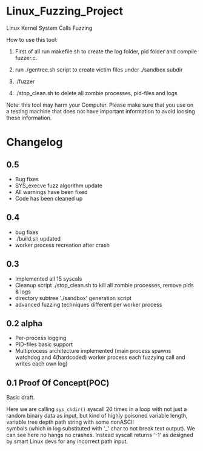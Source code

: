 Linux_Fuzzing_Project
=====================

Linux Kernel System Calls Fuzzing 

How to use this tool:

1) First of all run makefile.sh to create the log folder, pid folder and compile fuzzer.c.

2) run ./gentree.sh script to create victim files under ./sandbox subdir

3) ./fuzzer

4) ./stop_clean.sh to delete all zombie processes, pid-files and logs

Note: this tool may harm your Computer. Please make sure that you use on a testing machine that does not have important information to avoid loosing these information.

Changelog
=========

0.5
---------
- Bug fixes
- SYS_execve fuzz algorithm update
- All warnings have been fixed
- Code has been cleaned up


0.4
---------
- bug fixes
- ./build.sh updated
- worker process recreation after crash


0.3
---------
+ Implemented all 15 syscals
+ Cleanup script ./stop_clean.sh to kill all zombie processes, remove pids & logs
+ directory subtree './sandbox' generation script
+ advanced fuzzing techniques different per worker process


0.2 alpha
---------

- Per-process logging
- PID-files basic support
- Multiprocess architecture implemented (main process spawns watchdog and 4(hardcoded)
  worker process each fuzzying call and writes each own log)

0.1 Proof Of Concept(POC)
---------
Basic draft. 

Here we are calling `sys_chdir()` syscall 20 times in a loop 
with not just a random binary data as input, but kind of highly poisoned
variable length, variable tree depth path string with some nonASCII \
symbols (which in log substituted with '_' char to not break text output).
We can see here no hangs no crashes. Instead syscall returns '-1'
as designed by smart Linux devs for any incorrect path input.
